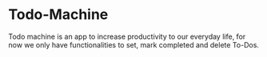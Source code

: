# Todo-Machine
Todo machine is an app to increase productivity to our everyday life, for now we only have functionalities to set, mark completed and delete To-Dos.
